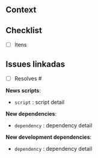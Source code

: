 <!-- Please, remove the unused itens. -->

## Context
<!-- What problem are you gonna resolve? -->

## Checklist
- [ ] Itens
<!-- Describe your PR modifications. -->

## Issues linkadas
- [ ] Resolves #
<!-- Link the issues relationated to this PR. -->

**News scripts**:

- `script` : script detail

**New dependencies**:

- `dependency` : dependency detail

**New development dependencies**:

- `dependency` : dependency detail
